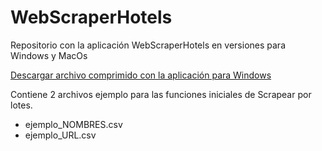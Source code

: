 # WebScraperHotels
Repositorio con la aplicación WebScraperHotels en versiones para Windows y MacOs

[Descargar archivo comprimido con la aplicación para Windows](https://drive.google.com/file/d/1DI4-eTEVmrAR7AI3Sjul_zvBnvCpzfJk/view?usp=sharing)


Contiene 2 archivos ejemplo para las funciones iniciales de Scrapear por lotes.

- ejemplo_NOMBRES.csv
- ejemplo_URL.csv
